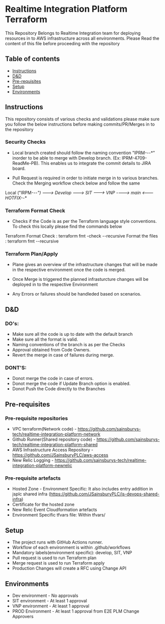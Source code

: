 # Realtime Integration Platform Terraform

This Repository Belongs to Realtime Integration team for deploying resources in to AWS infrastructure across all environments. Please Read the content of this file before proceeding with the repository

## Table of contents

- [Instructions](#Instructions)
- [D&D](#D&D)
- [Pre-requisites](#pre-requisites)
- [Setup](#setup)
- [Environments](#environments)

## Instructions

This repository consists of various checks and validations please make sure you follow the below instructions before making commits/PR/Merges in to the repository

### Security Checks

- Local branch created should follow the naming convention "IPRM-_-_-\*" inorder to be able to merge with Develop branch. (Ex: IPRM-4709-ReadMe-PB). This enables us to integrate the commit details to JIRA board.

- Pull Request is required in order to initiate merge in to various branches. Check the Merging workflow check below and follow the same

Local ("IRPM-_-_-_") ---> Develop ---> SIT ---> VNP ----> main <--- HOTFIX-_-\*

### Terraform Format Check

- Checks if the Code is as per the Terraform language style conventions. To check this locally please find the commands below

Terraform Format Check : terraform fmt -check --recursive
Format the files : terraform fmt --recursive

### Terraform Plan/Apply

- Plane gives an overview of the infrastructure changes that will be made in the respective environment once the code is merged.

- Once Merge is triggered the planned infrasturcture changes will be deployed in to the respective Environment

- Any Errors or failures should be handleded based on scenarios.

## D&D

### DO's:

- Make sure all the code is up to date with the default branch
- Make sure all the format is valid.
- Naming conventions of the branch is as per the Checks
- Approval obtained from Code Owners.
- Revert the merge in case of failures during merge.

### DONT'S:

- Donot merge the code in case of errors.
- Donot merge the code if Update Branch option is enabled.
- Donot Push the Code directly to the Branches

## Pre-requisites

### Pre-requisite repositories

- VPC terraform(Network code) - https://github.com/sainsburys-tech/realtime-integration-platform-network
- Github Runner(Shared repository code) - https://github.com/sainsburys-tech/realtime-integration-platform-shared
- AWS Infrastructure Access Repository - https://github.com/JSainsburyPLC/aws-access
- New Relic Logging - https://github.com/sainsburys-tech/realtime-integration-platform-newrelic

### Pre-requisite artefacts

- Hosted Zone - Environment Specific: It also includes entry addition in jsplc shared infra (https://github.com/JSainsburyPLC/js-devops-shared-infra)
- Certificate for the hosted zone
- New Relic Event Cloudformation artefacts
- Environment Specific tfvars file: Within tfvars/

## Setup

- The project runs with GitHub Actions runner.
- Workflow of each environment is within .github/workflows
- Mandatory labels(environment specific): develop, SIT, VNP
- Pull request is used to run Terraform plan
- Merge request is used to run Terraform apply
- Production Changes will create a RFC using Change API

## Environments

- Dev environment - No approvals
- SIT environment - At least 1 approval
- VNP environment - At least 1 approval
- PROD Environment - At least 1 approval from E2E PLM Change Approvers
